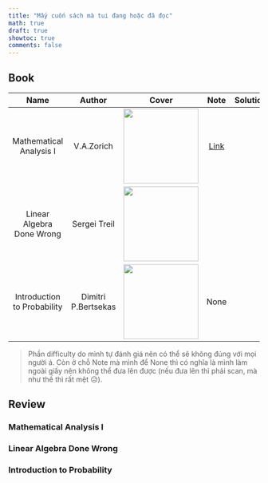 ```yaml
---
title: "Mấy cuốn sách mà tui đang hoặc đã đọc"
math: true
draft: true
showtoc: true
comments: false
---
```


<style>
r { color: Red }
o { color: Orange }
bl { color: Blue }
g { color: Green }
</style>

## Book

| Name   | Author   | Cover   | Note   | Solution   | Difficulty |
| :---:  | :---:    | :---:   | :---:  | :---:      | :---:      |
| Mathematical Analysis I | V.A.Zorich | <a href="https://www.amazon.com/Mathematical-Analysis-Universitext-V-Zorich/dp/366248790X"> <img src="https://m.media-amazon.com/images/I/51LEgzu8IzL.jpg" width="150"> </a> | [Link](https://github.com/dauduathomngon/math-note/blob/main/Analysis%20I/master.pdf) | | <o> Hard </o> |
| Linear Algebra Done Wrong | Sergei Treil | <a href="https://www.math.brown.edu/streil/papers/LADW/LADW_2017-09-04.pdf"> <img src="https://assets.lulu.com/cover_thumbs/1/d/1dmqd4pe-front-shortedge-384.jpg" width="150"> </a> | | | <bl> Medium </bl> |
| Introduction to Probability | Dimitri P.Bertsekas | <a href="https://www.amazon.com/Introduction-Probability-2nd-Dimitri-Bertsekas/dp/188652923X"> <img src="https://m.media-amazon.com/images/I/91iHKtVb8nL.jpg" width="150"> </a> | None | | <bl> Medium </bl> |

> Phần difficulty do mình tự đánh giá nên có thể sẽ không đúng với mọi người á. Còn ở chỗ Note mà mình để None thì có nghĩa là mình làm ngoài giấy nên không thể đưa lên được (nếu đưa lên thì phải scan, mà như thế thì rất mệt 😥).

## Review

### Mathematical Analysis I

### Linear Algebra Done Wrong

### Introduction to Probability